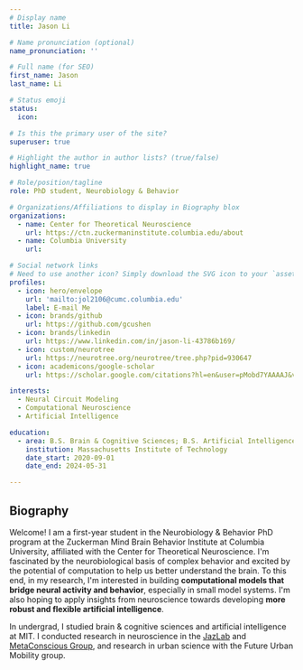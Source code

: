 ```yaml
---
# Display name
title: Jason Li

# Name pronunciation (optional)
name_pronunciation: ''

# Full name (for SEO)
first_name: Jason
last_name: Li

# Status emoji
status:
  icon: 

# Is this the primary user of the site?
superuser: true

# Highlight the author in author lists? (true/false)
highlight_name: true

# Role/position/tagline
role: PhD student, Neurobiology & Behavior

# Organizations/Affiliations to display in Biography blox
organizations:
  - name: Center for Theoretical Neuroscience
    url: https://ctn.zuckermaninstitute.columbia.edu/about
  - name: Columbia University
    url: 

# Social network links
# Need to use another icon? Simply download the SVG icon to your `assets/media/icons/` folder.
profiles:
  - icon: hero/envelope
    url: 'mailto:jol2106@cumc.columbia.edu'
    label: E-mail Me
  - icon: brands/github
    url: https://github.com/gcushen
  - icon: brands/linkedin
    url: https://www.linkedin.com/in/jason-li-43786b169/
  - icon: custom/neurotree
    url: https://neurotree.org/neurotree/tree.php?pid=930647
  - icon: academicons/google-scholar
    url: https://scholar.google.com/citations?hl=en&user=pMobd7YAAAAJ&view_op=list_works&sortby=pubdate

interests:
  - Neural Circuit Modeling
  - Computational Neuroscience
  - Artificial Intelligence

education:
  - area: B.S. Brain & Cognitive Sciences; B.S. Artificial Intelligence & Decision-making
    institution: Massachusetts Institute of Technology
    date_start: 2020-09-01
    date_end: 2024-05-31

---
```


## Biography

Welcome! I am a first-year student in the Neurobiology & Behavior PhD program at the Zuckerman Mind Brain Behavior Institute at Columbia University, affiliated with the Center for Theoretical Neuroscience. I'm fascinated by the neurobiological basis of complex behavior and excited by the potential of computation to help us better understand the brain. To this end, in my research, I'm interested in building **computational models that bridge neural activity and behavior**, especially in small model systems. I'm also hoping to apply insights from neuroscience towards developing **more robust and flexible artificial intelligence**. 

In undergrad, I studied brain & cognitive sciences and artificial intelligence at MIT. I conducted research in neuroscience in the [JazLab](https://jazlab.org/) and [MetaConscious Group](https://www.metaconscious.org/), and research in urban science with the Future Urban Mobility group.
